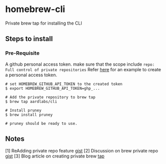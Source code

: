 # homebrew-cli

Private brew tap for installing the CLI

## Steps to install

### Pre-Requisite

A github personal access token. make sure that the scope include `repo: Full control of private repositories` Refer [here](https://docs.github.com/en/github/authenticating-to-github/creating-a-personal-access-token) for an example to create a personal access token.

```
# set HOMEBREW_GITHUB_API_TOKEN to the created token
$ export HOMEBREW_GITHUB_API_TOKEN=ghp_...

# Add the private repository to brew tap
$ brew tap aardlabs/cli

# Install pruney
$ brew install pruney

# pruney should be ready to use.
```

## Notes

[1] ReAdding private repo feature [gist](https://gist.github.com/minamijoyo/3d8aa79085369efb79964ba45e24bb0e)
[2] Discussion on brew private repo [gist](https://gist.github.com/mlafeldt/8e7d50ee0b1de44e256d)
[3] Blog article on creating private brew [tap](https://www.prodops.io/blog/creating-homebrew-taps-for-private-internal-tools)
